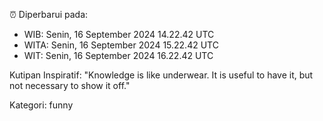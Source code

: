 ⏰ Diperbarui pada:
- WIB: Senin, 16 September 2024 14.22.42 UTC
- WITA: Senin, 16 September 2024 15.22.42 UTC
- WIT: Senin, 16 September 2024 16.22.42 UTC

Kutipan Inspiratif:
"Knowledge is like underwear. It is useful to have it, but not necessary to show it off."


Kategori: funny

